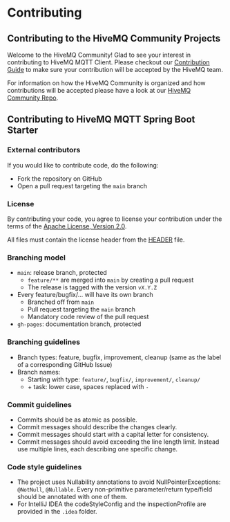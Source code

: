# Contributing

## Contributing to the HiveMQ Community Projects

Welcome to the HiveMQ Community! Glad to see your interest in contributing to HiveMQ MQTT Client.
Please checkout our [Contribution Guide](https://github.com/hivemq/hivemq-community/blob/master/CONTRIBUTING.adoc) to
make sure your contribution will be accepted by the HiveMQ team.

For information on how the HiveMQ Community is organized and how contributions will be accepted please have a look at
our [HiveMQ Community Repo](https://github.com/hivemq/hivemq-community).

## Contributing to HiveMQ MQTT Spring Boot Starter

### External contributors

If you would like to contribute code, do the following:
- Fork the repository on GitHub
- Open a pull request targeting the `main` branch

### License

By contributing your code, you agree to license your contribution under the terms of the
[Apache License, Version 2.0](https://github.com/hivemq/hivemq-mqtt-spring-boot-starter/blob/main/LICENSE).

All files must contain the license header from the
[HEADER](https://github.com/hivemq/hivemq-mqtt-spring-boot-starter/blob/main/HEADER) file.

### Branching model

- `main`: release branch, protected
    - `feature/**` are merged into `main` by creating a pull request
    - The release is tagged with the version `vX.Y.Z`
- Every feature/bugfix/... will have its own branch
    - Branched off from `main`
    - Pull request targeting the `main` branch
    - Mandatory code review of the pull request
- `gh-pages`: documentation branch, protected

### Branching guidelines

- Branch types: feature, bugfix, improvement, cleanup (same as the label of a corresponding GitHub Issue)
- Branch names:
    - Starting with type: `feature/`, `bugfix/`, `improvement/`, `cleanup/`
    - \+ task: lower case, spaces replaced with `-`

### Commit guidelines

- Commits should be as atomic as possible.
- Commit messages should describe the changes clearly.
- Commit messages should start with a capital letter for consistency.
- Commit messages should avoid exceeding the line length limit. Instead use multiple lines, each describing one specific
  change.

### Code style guidelines

- The project uses Nullability annotations to avoid NullPointerExceptions: `@NotNull`, `@Nullable`.
  Every non-primitive parameter/return type/field should be annotated with one of them.
- For IntelliJ IDEA the codeStyleConfig and the inspectionProfile are provided in the `.idea` folder.